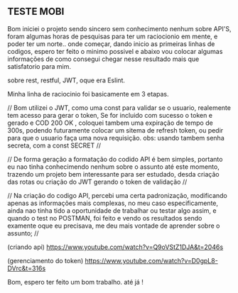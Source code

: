 ## TESTE MOBI ##

Bom iniciei o projeto sendo sincero sem conhecimento nenhum sobre API'S, foram algumas horas de pesquisas para ter um raciocionio em mente, e poder ter um norte.. onde começar, dando inicio as primeiras linhas de codigos, espero ter feito o minimo possivel e abaixo vou colocar algumas informações de como consegui chegar nesse resultado mais que satisfatorio para mim. 

sobre rest, restful, JWT, oque era Eslint.


Minha linha de raciocinio foi basicamente em 3 etapas.


// Bom utilizei o JWT, como uma const para validar se o usuario, realemente tem acesso para gerar o token, Se for incluido com sucesso o token e gerado e COD 200 OK , coloquei tambem uma expiração de tempo de 300s, podendo futuramente colocar um sitema de refresh token, ou pedir para que o usuario faça uma nova requisição.  obs: usando tambem senha secreta, com a const SECRET //


// De forma geração a formatação do codido API é bem simples, portanto eu nao tinha conhecimendo nenhum sobre o assunto até este momento, trazendo um projeto bem interessante para ser estudado, desda criação das rotas ou criação do JWT gerando o token de validação  //


// Na criação do codigo API, percebi uma certa padronização, modificando apenas as informações mais complexas, no meu caso especificamente, ainda nao tinha tido a oportunidade de trabalhar ou testar algo assim, e quando o test no POSTMAN, foi feito e vendo os resultados sendo examente oque eu precisava, me deu mais vontade de aprender sobre o assunto;  //

(criando api)
https://www.youtube.com/watch?v=Q9oVStZ1DJA&t=2046s

(gerenciamento do token)
https://www.youtube.com/watch?v=D0gpL8-DVrc&t=316s


Bom, espero ter feito um bom trabalho. até já !
